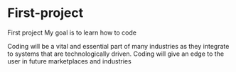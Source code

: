 # First-project
First project 
My goal is to learn how to code

Coding will be a vital and essential part of many industries as they integrate to systems that are technologically driven.
Coding will give an edge to the user in future marketplaces and industries
